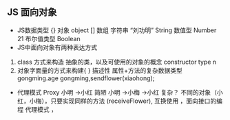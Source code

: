 ## JS 面向对象
 - JS数据类型
 {} 对象 object
 [] 数组
 字符串 “刘功明” String
 数值型 Number 21
 布尔值类型 Boolean
- JS中面向对象有两种表达方式
1. class 方式来构造
抽象的类，以及可使用的对象的概念 constructor type n
2. 对象字面量的方式来构建{ } 描述性
属性+方法的复杂数据类型
gongming.age gongming,sendflower(xiaohong);
- 代理模式 Proxy
小明 ->小红  简陋
小明 ->小梅 ->小红  复杂？
不同的对象（小红，小梅），只要实现同样的方法
(receiveFlower), 互换使用 ，面向接口的编程
代理模式 ，